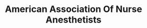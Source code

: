 ---
layout: repo
title: "American Association Of Nurse Anesthetists"
id: 15626
permalink: repos/15626/
---